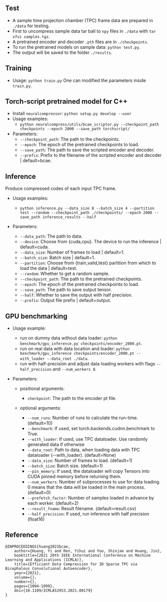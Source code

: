 ## Test

- A sample time projection chamber (TPC) frame data are prepared in `./data` for testing. 
- First to uncompress sample data tar ball to `npy` files in `./data` with `tar xfvz samples.tgz`.
- A pretrained encoder and decoder `.pth` files are in `./checkpoints`.
- To run the pretrained models on sample data: `python test.py`.
- The output will be saved to the folder `./results`.

## Training

- Usage: `python train.py`
One can modified the parameters inside `train.py`.

## Torch-script pretrained model for C++

- Install `neuralcompressor`: `python setup.py develop --user`
- Usage examples:
    - `python neuralcompress/utils/bcae_scriptor.py --checkpoint_path checkpoints --epoch 2000 --save_path torchscript/`
- Parameters:
  - `--checkpoint_path`: The path to the checkpoints.
  - `--epoch`: The epoch of the pretrained checkpoints to load.
  - `--save_path`: The path to save the scripted encoder and decoder.
  - `--prefix`: Prefix to the filename of the scripted encoder and decoder | default=bcae.


## Inference

Produce compressed codes of each input TPC frame.

- Usage examples:
    - `python inference.py --data_size 8 --batch_size 4 --partition test --random --checkpoint_path ./checkpoints/ --epoch 2000 --save_path inference_results --half`

- Parameters:
    - `--data_path`: The path to data.
    - `--device`:    Choose from {cuda,cpu}. The device to run the inference | default=cuda.
    - `--data_size`: Number of frames to load | default=1.
    - `--batch_size`: Batch size | default=1.
    - `--partition`: Choose from {train,valid,test} partition from which to load the data | default=test.
    - `--random`: Whether to get a random sample.
    - `--checkpoint_path`: The path to the pretrained checkpoints.
    - `--epoch`: The epoch of the pretrained checkpoints to load.
    - `--save_path`: The path to save output tensor.
    - `--half`: Whether to save the output with half precision.
    - `--prefix`: Output file prefix | default=output.


## GPU benchmarking

- Usage example:
    - run on dummy data without data loader: `python benchmark/gpu_inference.py checkpoints/encoder_2000.pt`.
    - run on real data with data location and loader: `python benchmark/gpu_inference checkpoints/encoder_2000.pt --with_loader --data_root ./data`.
    - run with half-precision and adjust data loading workers with flags `--half_precision` and `--num_workers 8`.

- Parameters:
  - positional arguments:
    - `checkpoint`:          The path to the encoder pt file.
  
  - optional arguments:
    - `--num_runs`:        Number of runs to calculate the run-time. (default=10)
    - `--benchmark`:       If used, set torch.backends.cudnn.benchmark to True.
    - `--with_loader`:     If used, use TPC dataloader. Use randomly generated data if otherwise
    - `--data_root`:       Path to data, when loading data with TPC dataloader (--with_loader). (default=None)
    - `--data_size`:       Number of frames to load. (default=1)
    - `--batch_size`:      Batch size. (default=1)
    - `--pin_memory`:      If used, the dataloader will copy Tensors into CUDA pinned memory before returning them.
    - `--num_workers`:     Number of subprocesses to use for data loading. 0 means that the data will be loaded in the main process. (default=0)
    - `--prefetch_factor`: Number of samples loaded in advance by each worker. (default=2)
    - `--result_fname`:    Result filename. (default=result.csv)
    - `--half_precision`:  If used, run inference with half precision (float16)

## Reference

```
@INPROCEEDINGS{huang2021bcae,
    author={Huang, Yi and Ren, Yihui and Yoo, Shinjae and Huang, Jin},
    booktitle={2021 20th IEEE International Conference on Machine Learning and Applications (ICMLA)},
    title={Efficient Data Compression for 3D Sparse TPC via Bicephalous Convolutional Autoencoder},
    year={2021},
    volume={},
    number={},
    pages={1094-1099},
    doi={10.1109/ICMLA52953.2021.00179}
}
```
